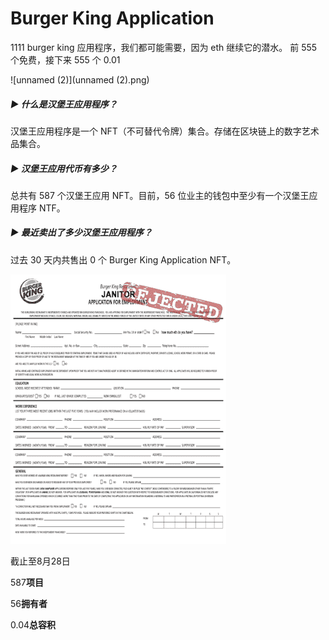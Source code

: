 # Burger King Application

1111 burger king 应用程序，我们都可能需要，因为 eth 继续它的潜水。 前 555 个免费，接下来 555 个 0.01

![unnamed (2)](unnamed (2).png)

##### ▶ 什么是汉堡王应用程序？

汉堡王应用程序是一个 NFT（不可替代令牌）集合。存储在区块链上的数字艺术品集合。

##### ▶ 汉堡王应用代币有多少？

总共有 587 个汉堡王应用 NFT。目前，56 位业主的钱包中至少有一个汉堡王应用程序 NTF。

##### ▶ 最近卖出了多少汉堡王应用程序？

过去 30 天内共售出 0 个 Burger King Application NFT。

![unnamed](unnamed.png)

截止至8月28日

587**项目**

56**拥有者**

0.04**总容积**
